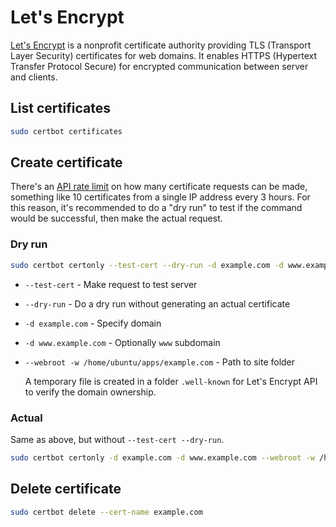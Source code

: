 # Let's Encrypt

[Let's Encrypt](https://letsencrypt.org/) is a nonprofit certificate authority providing TLS (Transport Layer Security) certificates for web domains. It enables HTTPS (Hypertext Transfer Protocol Secure) for encrypted communication between server and clients.


## List certificates

```sh
sudo certbot certificates
```

## Create certificate

There's an [API rate limit](https://letsencrypt.org/docs/rate-limits/) on how many certificate requests can be made, something like 10 certificates from a single IP address every 3 hours. For this reason, it's recommended to do a "dry run" to test if the command would be successful, then make the actual request.

### Dry run

```sh
sudo certbot certonly --test-cert --dry-run -d example.com -d www.example.com --webroot -w /home/ubuntu/apps/example.com
```

- `--test-cert` - Make request to test server
- `--dry-run` - Do a dry run without generating an actual certificate
- `-d example.com` - Specify domain
- `-d www.example.com` - Optionally `www` subdomain
- `--webroot -w /home/ubuntu/apps/example.com` - Path to site folder

  A temporary file is created in a folder `.well-known` for Let's Encrypt API to verify the domain ownership.

### Actual

Same as above, but without `--test-cert --dry-run`.

```sh
sudo certbot certonly -d example.com -d www.example.com --webroot -w /home/ubuntu/apps/example.com
```

## Delete certificate

```sh
sudo certbot delete --cert-name example.com
```
